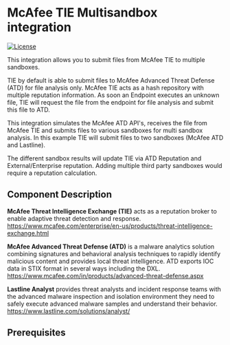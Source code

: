 # McAfee TIE Multisandbox integration
[![License](https://img.shields.io/badge/License-Apache%202.0-blue.svg)](https://opensource.org/licenses/Apache-2.0)

This integration allows you to submit files from McAfee TIE to multiple sandboxes.

TIE by default is able to submit files to McAfee Advanced Threat Defense (ATD) for file analysis only.
McAfee TIE acts as a hash repository with multiple reputation information. As soon an Endpoint executes an unknown file, TIE will request the file from the endpoint for file analysis and submit this file to ATD.

This integration simulates the McAfee ATD API's, receives the file from McAfee TIE and submits files to various sandboxes for multi sandbox analysis. In this example TIE will submit files to two sandboxes (McAfee ATD and Lastline). 

The different sandbox results will update TIE via ATD Reputation and External/Enterprise reputation.
Adding multiple third party sandboxes would require a reputation calculation.

## Component Description
**McAfee Threat Intelligence Exchange (TIE)** acts as a reputation broker to enable adaptive
threat detection and response. https://www.mcafee.com/enterprise/en-us/products/threat-intelligence-exchange.html

**McAfee Advanced Threat Defense (ATD)** is a malware analytics solution combining signatures and behavioral analysis techniques to rapidly identify malicious content and provides local threat intelligence. ATD exports IOC data in STIX format in several ways including the DXL.
https://www.mcafee.com/in/products/advanced-threat-defense.aspx

**Lastline Analyst** provides threat analysts and incident response teams with the advanced malware inspection and isolation environment they need to safely execute advanced malware samples and understand their behavior. 
https://www.lastline.com/solutions/analyst/

## Prerequisites
